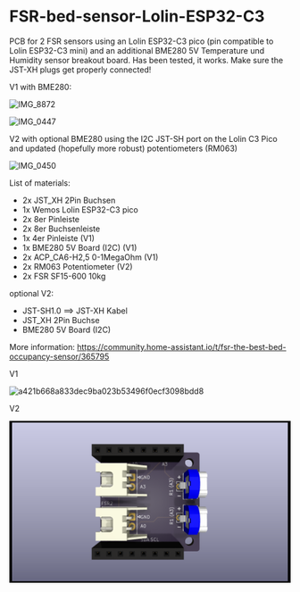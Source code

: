 # FSR-bed-sensor-Lolin-ESP32-C3
PCB for 2 FSR sensors using an Lolin ESP32-C3 pico (pin compatible to Lolin ESP32-C3 mini) and an additional BME280 5V Temperature und Humidity sensor breakout board. Has been tested, it works. Make sure the JST-XH plugs get properly connected!

V1 with BME280:

![IMG_8872](https://user-images.githubusercontent.com/680408/221297438-faae9180-1a8d-4dde-a87d-81f1c281c76e.jpeg)

![IMG_0447](https://user-images.githubusercontent.com/680408/221107106-00144642-14b8-48eb-9cb0-6d315c67ed4f.PNG)

V2 with optional BME280 using the I2C JST-SH port on the Lolin C3 Pico and updated (hopefully more robust) potentiometers (RM063)

![IMG_0450](https://user-images.githubusercontent.com/680408/221266709-a9bba09b-9563-4c42-af82-83bf907763ad.PNG)


List of materials:

* 2x JST_XH 2Pin Buchsen
* 1x Wemos Lolin ESP32-C3 pico
* 2x 8er Pinleiste
* 2x 8er Buchsenleiste
* 1x 4er Pinleiste (V1)
* 1x BME280 5V Board (I2C) (V1)
* 2x ACP_CA6-H2,5 0-1MegaOhm (V1)
* 2x RM063 Potentiometer (V2)
* 2x FSR SF15-600 10kg

optional V2: 
* JST-SH1.0 ==> JST-XH Kabel
* JST_XH 2Pin Buchse
* BME280 5V Board (I2C)

More information:
https://community.home-assistant.io/t/fsr-the-best-bed-occupancy-sensor/365795

V1

![a421b668a833dec9ba023b53496f0ecf3098bdd8](https://user-images.githubusercontent.com/680408/221107430-2546456b-8db6-4fad-9abd-55f161b516e7.jpeg)

V2

![image](https://github.com/fhb/FSR-bed-sensor-Lolin-ESP32-C3/blob/main/PCB/V2/FSR%20Bed%20Sensor%20V2.png)
